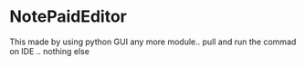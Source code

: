 # NotePaidEditor
This made by using python GUI any more module..
pull and run the commad on IDE .. nothing else
